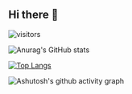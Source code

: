 ## Hi there 👋
![visitors](https://visitor-badge.glitch.me/badge?page_id=page.id&left_color=green&right_color=red)

![Anurag's GitHub stats](https://github-readme-stats.vercel.app/api?username=rainbowwarmth&theme=default&show_icons=true) 

[![Top Langs](https://github-readme-stats.vercel.app/api/top-langs/?username=anuraghazra&layout=compact)](https://github.com/anuraghazra/github-readme-stats)

![Ashutosh's github activity graph](https://github-readme-activity-graph.vercel.app/graph?username=rainbowwarmth)
<!--
**rainbowwarmth/rainbowwarmth** is a ✨ _special_ ✨ repository because its `README.md` (this file) appears on your GitHub profile.

Here are some ideas to get you started:

- 🔭 I’m currently working on ...
- 🌱 I’m currently learning ...
- 👯 I’m looking to collaborate on ...
- 🤔 I’m looking for help with ...
- 💬 Ask me about ...
- 📫 How to reach me: ...
- 😄 Pronouns: ...
- ⚡ Fun fact: ...
-->
